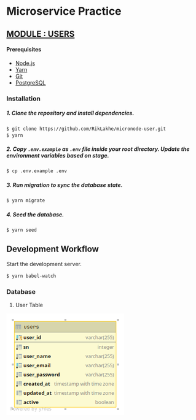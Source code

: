# Microservice Practice
##  [MODULE : USERS](https://micronode-user.herokuapp.com/)

#### Prerequisites

- [Node.js](https://yarnpkg.com/en/docs/install)
- [Yarn](https://yarnpkg.com/en/docs/install)
- [Git](https://git-scm.com/downloads)
- [PostgreSQL](https://www.postgresql.org/download/)

### Installation

##### 1. Clone the repository and install dependencies.

```sh
$ git clone https://github.com/RikLakhe/micronode-user.git
$ yarn
```

##### 2. Copy `.env.example` as `.env` file inside your root directory. Update the environment variables based on stage.

```sh
$ cp .env.example .env
```

##### 3. Run migration to sync the database state.

```sh
$ yarn migrate
```

##### 4. Seed the database.

```sh
$ yarn seed
```

## Development Workflow

Start the development server.

```sh
$ yarn babel-watch

```

### Database
1. User Table

![User Table Diagram](/img/users_table_diagram.png)